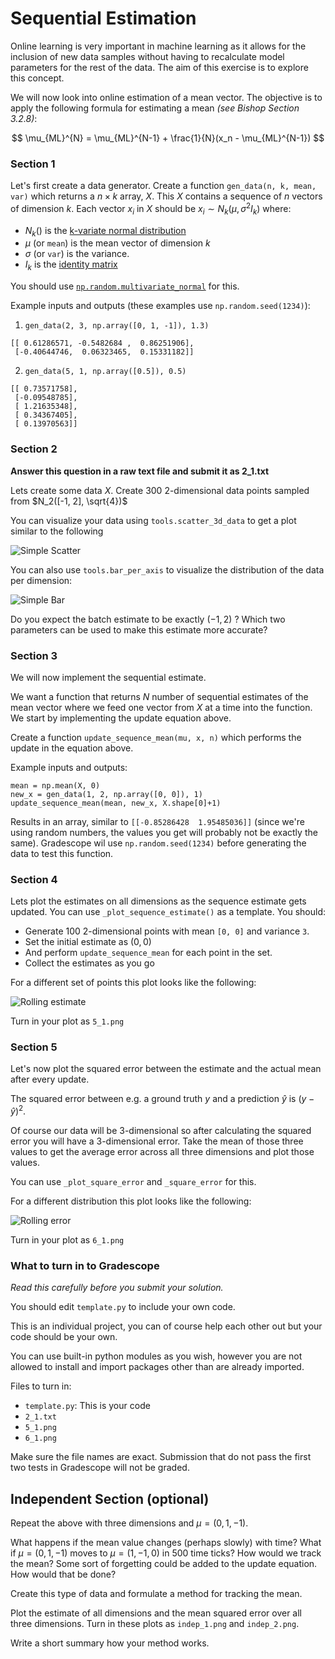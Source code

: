 # Sequential Estimation
Online learning is very important in machine learning as it allows for the inclusion of new data samples without having to recalculate model parameters for the rest of the data. The aim of this exercise is to explore this concept.

We will now look into online estimation of a mean vector. The objective is to apply the following formula for estimating a mean *(see Bishop Section 3.2.8)*:

$$
\mu_{ML}^{N} = \mu_{ML}^{N-1} + \frac{1}{N}(x_n - \mu_{ML}^{N-1})
$$

### Section 1
Let's first create a data generator. Create a function `gen_data(n, k, mean, var)` which returns a $n\times k$ array, $X$. This $X$ contains a sequence of $n$ vectors of dimension $k$. Each vector $x_i$ in $X$ should be $x_i \sim N_k(\mu, \sigma^2I_k)$ where:

* $N_k()$ is the [k-variate normal distribution](https://en.wikipedia.org/wiki/Multivariate_normal_distribution)
* $\mu$ (or `mean`) is the mean vector of dimension $k$
* $\sigma$ (or `var`) is the variance.
* $I_k$ is the [identity matrix](https://en.wikipedia.org/wiki/Identity_matrix)

You should use [`np.random.multivariate_normal`](https://docs.scipy.org/doc/numpy-1.14.0/reference/generated/numpy.random.multivariate_normal.html) for this.

Example inputs and outputs (these examples use `np.random.seed(1234)`):
1. `gen_data(2, 3, np.array([0, 1, -1]), 1.3)`
```
[[ 0.61286571, -0.5482684 ,  0.86251906],
 [-0.40644746,  0.06323465,  0.15331182]]
```
2. `gen_data(5, 1, np.array([0.5]), 0.5)`
```
[[ 0.73571758],
 [-0.09548785],
 [ 1.21635348],
 [ 0.34367405],
 [ 0.13970563]]
```

### Section 2
**Answer this question in a raw text file and submit it as 2_1.txt**

Lets create some data $X$. Create 300 2-dimensional data points sampled from $N_2([-1, 2], \sqrt{4})$

You can visualize your data using `tools.scatter_3d_data` to get a plot similar to the following

![Simple Scatter](images/simple_scatter_2d.png)

You can also use `tools.bar_per_axis` to visualize the distribution of the data per dimension:

![Simple Bar](images/simple_bar_2d.png)

Do you expect the batch estimate to be exactly $(-1, 2)$ ? Which two parameters can be used to make this estimate more accurate?

### Section 3
We will now implement the sequential estimate.

We want a function that returns $N$ number of sequential estimates of the mean vector where we feed one vector from $X$ at a time into the function. 
We start by implementing the update equation above.

Create a function `update_sequence_mean(mu, x, n)` which performs the update in the equation above.

Example inputs and outputs:
```
mean = np.mean(X, 0)
new_x = gen_data(1, 2, np.array([0, 0]), 1)
update_sequence_mean(mean, new_x, X.shape[0]+1)
```

Results in an array, similar to `[[-0.85286428  1.95485036]]` (since we're using random numbers, the values you get will probably not be exactly the same).
Gradescope wil use `np.random.seed(1234)` before generating the data to test this function.

### Section 4
Lets plot the estimates on all dimensions as the sequence estimate gets updated. You can use `_plot_sequence_estimate()` as a template. You should:
* Generate 100 2-dimensional points with mean `[0, 0]` and variance `3`.
* Set the initial estimate as $(0, 0)$
* And perform `update_sequence_mean` for each point in the set.
* Collect the estimates as you go

For a different set of points this plot looks like the following:

![Rolling estimate](./images/rolling_estimate_2d.png)

Turn in your plot as `5_1.png`

### Section 5
Let's now plot the squared error between the estimate and the actual mean after every update.

The squared error between e.g. a ground truth $y$ and a prediction $\hat{y}$ is $(y-\hat{y})^2$.

Of course our data will be 3-dimensional so after calculating the squared error you will have a 3-dimensional error. 
Take the mean of those three values to get the average error across all three dimensions and plot those values.

You can use `_plot_square_error` and `_square_error` for this.

For a different distribution this plot looks like the following:

![Rolling error](./images/rolling_error.png)

Turn in your plot as `6_1.png`

### What to turn in to Gradescope
*Read this carefully before you submit your solution.*

You should edit `template.py` to include your own code.

This is an individual project, you can of course help each other out but your code should be your own.

You can use built-in python modules as you wish, however you are not allowed to install and import packages other than are already imported. 

Files to turn in:

- `template.py`: This is your code
- `2_1.txt`
- `5_1.png`
- `6_1.png`

Make sure the file names are exact.
Submission that do not pass the first two tests in Gradescope will not be graded.


## Independent Section (optional)
Repeat the above with three dimensions and $\mu =(0,1,-1)$.

What happens if the mean value changes (perhaps slowly) with time? What if  $\mu =(0,1,-1)$ moves to  $\mu=(1,-1,0)$ in 500 time ticks? 
How would we track the mean? Some sort of forgetting could be added to the update equation. How would that be done?

Create this type of data and formulate a method for tracking the mean.

Plot the estimate of all dimensions and the mean squared error over all three dimensions. Turn in these plots as `indep_1.png` and `indep_2.png`.

Write a short summary how your method works.
